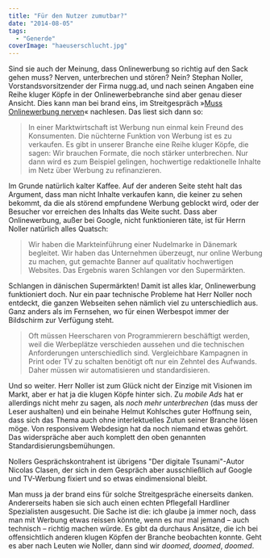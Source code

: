 ```yaml
---
title: "Für den Nutzer zumutbar?"
date: "2014-08-05"
tags:
  - "Generde"
coverImage: "haeuserschlucht.jpg"
---
```


Sind sie auch der Meinung, dass Onlinewerbung so richtig auf den Sack gehen muss? Nerven, unterbrechen und stören? Nein? Stephan Noller, Vorstandsvorsitzender der Firma nugg.ad, und nach seinen Angaben eine Reihe kluger Köpfe in der Onlinewerbebranche sind aber genau dieser Ansicht. Dies kann man bei brand eins, im Streitgespräch »[Muss Onlinewerbung nerven](http://www.brandeins.de/archiv/2014/alternativen/muss-onlinewerbung-nerven-streitgespraech-stephan-noller-nugg-ad-nicolas-clasen-der-digitale-tsunami.html)« nachlesen. Das liest sich dann so:

> In einer Marktwirtschaft ist Werbung nun einmal kein Freund des Konsumenten. Die nüchterne Funktion von Werbung ist es zu verkaufen. Es gibt in unserer Branche eine Reihe kluger Köpfe, die sagen: Wir brauchen Formate, die noch stärker unterbrechen. Nur dann wird es zum Beispiel gelingen, hochwertige redaktionelle Inhalte im Netz über Werbung zu refinanzieren.

Im Grunde natürlich kalter Kaffee. Auf der anderen Seite steht halt das Argument, dass man nicht Inhalte verkaufen kann, die keiner zu sehen bekommt, da die als störend empfundene Werbung geblockt wird, oder der Besucher vor erreichen des Inhalts das Weite sucht. Dass aber Onlinewerbung, außer bei Google, nicht funktionieren täte, ist für Herrn Noller natürlich alles Quatsch:

> Wir haben die Markteinführung einer Nudelmarke in Dänemark begleitet. Wir haben das Unternehmen überzeugt, nur online Werbung zu machen, gut gemachte Banner auf qualitativ hochwertigen Websites. Das Ergebnis waren Schlangen vor den Supermärkten.

Schlangen in dänischen Supermärkten! Damit ist alles klar, Onlinewerbung funktioniert doch. Nur ein paar technische Probleme hat Herr Noller noch entdeckt, die ganzen Webseiten sehen nämlich viel zu unterschiedlich aus. Ganz anders als im Fernsehen, wo für einen Werbespot immer der Bildschirm zur Verfügung steht.

> Oft müssen Heerscharen von Programmierern beschäftigt werden, weil die Werbeplätze verschieden aussehen und die technischen Anforderungen unterschiedlich sind. Vergleichbare Kampagnen in Print oder TV zu schalten benötigt oft nur ein Zehntel des Aufwands. Daher müssen wir automatisieren und standardisieren.

Und so weiter. Herr Noller ist zum Glück nicht der Einzige mit Visionen im Markt, aber er hat ja die klugen Köpfe hinter sich. Zu _mobile Ads_ hat er allerdings nicht mehr zu sagen, als _noch mehr unterbrechen_ (das muss der Leser aushalten) und ein beinahe Helmut Kohlsches guter Hoffnung sein, dass sich das Thema auch ohne interlektuelles Zutun seiner Branche lösen möge. Von responsivem Webdesign hat da noch niemand etwas gehört. Das widerspräche aber auch komplett den oben genannten Standardisierungsbemühungen.

Nollers Gesprächskontrahent ist übrigens "Der digitale Tsunami"-Autor Nicolas Clasen, der sich in dem Gespräch aber ausschließlich auf Google und TV-Werbung fixiert und so etwas eindimensional bleibt.

Man muss ja der brand eins für solche Streitgespräche einerseits danken. Andererseits haben sie sich auch einen echten Pflegefall Hardliner Spezialisten ausgesucht. Die Sache ist die: ich glaube ja immer noch, dass man mit Werbung etwas reissen könnte, wenn es nur mal jemand – auch technisch – richtig machen würde. Es gibt da durchaus Ansätze, die ich bei offensichtlich anderen klugen Köpfen der Branche beobachten konnte. Geht es aber nach Leuten wie Noller, dann sind wir _doomed_, _doomed_, _doomed_.
